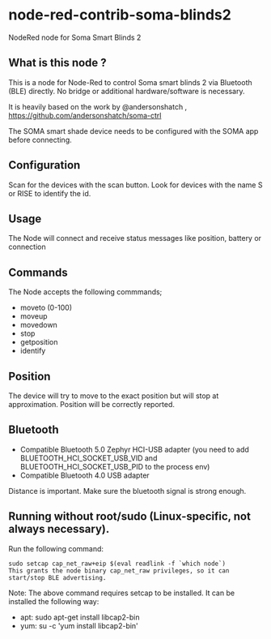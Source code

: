 # node-red-contrib-soma-blinds2
NodeRed node for Soma Smart Blinds 2

## What is this node ?

This is a node for Node-Red to control Soma smart blinds 2 via Bluetooth (BLE) directly. No bridge or additional hardware/software is necessary.

It is heavily based on the work by @andersonshatch , https://github.com/andersonshatch/soma-ctrl

The SOMA smart shade device needs to be configured with the SOMA app before connecting.

## Configuration

Scan for the devices with the scan button. Look for devices with the name S or RISE to identify the id.

## Usage

The Node will connect and receive status messages like position, battery or connection

## Commands

The Node accepts the following commmands;

- moveto (0-100)
- moveup
- movedown
- stop
- getposition
- identify

## Position 
The device will try to move to the exact position but will stop at approximation. Position will be correctly reported.

## Bluetooth

- Compatible Bluetooth 5.0 Zephyr HCI-USB adapter (you need to add BLUETOOTH_HCI_SOCKET_USB_VID and BLUETOOTH_HCI_SOCKET_USB_PID to the process env)
- Compatible Bluetooth 4.0 USB adapter

Distance is important. Make sure the bluetooth signal is strong enough.

## Running without root/sudo (Linux-specific, not always necessary).

Run the following command:  
```
sudo setcap cap_net_raw+eip $(eval readlink -f `which node`)
This grants the node binary cap_net_raw privileges, so it can start/stop BLE advertising.
```   

Note: The above command requires setcap to be installed. It can be installed the following way:

- apt: sudo apt-get install libcap2-bin
- yum: su -c \'yum install libcap2-bin\'

